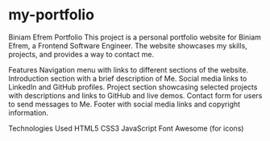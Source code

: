 # my-portfolio 
Biniam Efrem Portfolio
This project is a personal portfolio website for Biniam Efrem, a Frontend Software Engineer. The website showcases my skills, projects, and provides a way to contact me.

Features
Navigation menu with links to different sections of the website.
Introduction section with a brief description of Me.
Social media links to LinkedIn and GitHub profiles.
Project section showcasing selected projects with descriptions and links to GitHub and live demos.
Contact form for users to send messages to Me.
Footer with social media links and copyright information.

Technologies Used
HTML5
CSS3
JavaScript
Font Awesome (for icons)
